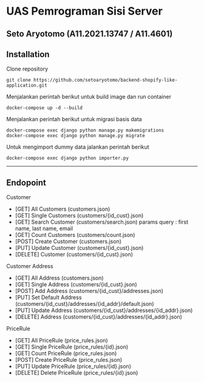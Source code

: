 # UAS Pemrograman Sisi Server
Seto Aryotomo (A11.2021.13747 / A11.4601)
----------

## Installation


Clone repository

    git clone https://github.com/setoaryotomo/backend-shopify-like-application.git

Menjalankan perintah berikut untuk build image dan run container

    docker-compose up -d --build

Menjalankan perintah berikut untuk migrasi basis data

    docker-compose exec django python manage.py makemigrations 
    docker-compose exec django python manage.py migrate

Untuk mengimport dummy data jalankan perintah berikut

    docker-compose exec django python importer.py

    
----------
## Endopoint

Customer
- [GET] All Customers (customers.json)
- [GET] Single Customers (customers/{id_cust}.json)
- [GET] Search Customer (customers/search.json) params query : first name, last name, email
- [GET] Count Customers (customers/count.json)
- [POST] Create Customer (customers.json)
- [PUT] Update Customer (customers/{id_cust}.json)
- [DELETE] Customer (customers/{id_cust}.json)

Customer Address
- [GET] All Address (customers.json)
- [GET] Single Address (customers/{id_cust}.json)
- [POST] Add Address (customers/{id_cust}/addresses.json)
- [PUT] Set Default Address (customers/{id_cust}/addresses/{id_addr}/default.json)
- [PUT] Update Address (customers/{id_cust}/addresses/{id_addr}.json)
- [DELETE] Address (customers/{id_cust}/addresses/{id_addr}.json)

PriceRule
- [GET] All PriceRule (price_rules.json)
- [GET] Single PriceRule (price_rules/{id}.json)
- [GET] Count PriceRule (price_rules.json)
- [POST] Create PriceRule (price_rules.json)
- [PUT] Update PriceRule (price_rules/{id}.json)
- [DELETE] Delete PriceRule (price_rules/{id}.json)
